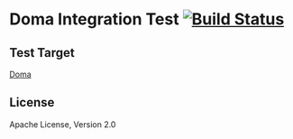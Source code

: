 Doma Integration Test [![Build Status](https://travis-ci.org/domaframework/doma-it.png?branch=master)](https://travis-ci.org/domaframework/doma-it)
========================================

Test Target
-------

[Doma](https://github.com/domaframework/doma)

License
-------

Apache License, Version 2.0

  [apt]: http://docs.oracle.com/javase/6/docs/technotes/guides/apt/index.html
